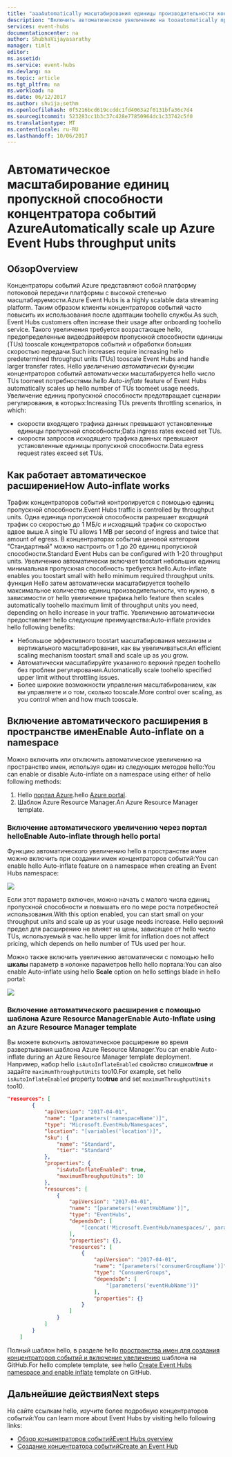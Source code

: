 ```yaml
---
title: "aaaAutomatically масштабирования единицы производительности концентраторов событий Azure | Документы Microsoft"
description: "Включить автоматическое увеличению на tooautomatically пространства имен, масштабирования единицы пропускной способности"
services: event-hubs
documentationcenter: na
author: ShubhaVijayasarathy
manager: timlt
editor: 
ms.assetid: 
ms.service: event-hubs
ms.devlang: na
ms.topic: article
ms.tgt_pltfrm: na
ms.workload: na
ms.date: 06/12/2017
ms.author: shvija;sethm
ms.openlocfilehash: 0f5216bcd619ccddc1fd4063a2f0131bfa36c7d4
ms.sourcegitcommit: 523283cc1b3c37c428e77850964dc1c33742c5f0
ms.translationtype: MT
ms.contentlocale: ru-RU
ms.lasthandoff: 10/06/2017
---
```

# <a name="automatically-scale-up-azure-event-hubs-throughput-units"></a><span data-ttu-id="d27e6-103">Автоматическое масштабирование единиц пропускной способности концентратора событий Azure</span><span class="sxs-lookup"><span data-stu-id="d27e6-103">Automatically scale up Azure Event Hubs throughput units</span></span>

## <a name="overview"></a><span data-ttu-id="d27e6-104">Обзор</span><span class="sxs-lookup"><span data-stu-id="d27e6-104">Overview</span></span>

<span data-ttu-id="d27e6-105">Концентраторы событий Azure представляют собой платформу потоковой передачи платформы с высокой степенью масштабируемости.</span><span class="sxs-lookup"><span data-stu-id="d27e6-105">Azure Event Hubs is a highly scalable data streaming platform.</span></span> <span data-ttu-id="d27e6-106">Таким образом клиенты концентраторов событий часто повысить их использования после адаптации toohello службы.</span><span class="sxs-lookup"><span data-stu-id="d27e6-106">As such, Event Hubs customers often increase their usage after onboarding toohello service.</span></span> <span data-ttu-id="d27e6-107">Такого увеличения требуется возрастающее hello, предопределенные видеодрайвером пропускной способности единицы (TUs) tooscale концентраторов событий и обработки больших скоростью передачи.</span><span class="sxs-lookup"><span data-stu-id="d27e6-107">Such increases require increasing hello predetermined throughput units (TUs) tooscale Event Hubs and handle larger transfer rates.</span></span> <span data-ttu-id="d27e6-108">Hello *увеличению автоматически* функции концентраторов событий автоматически масштабируется hello число TUs toomeet потребностями.</span><span class="sxs-lookup"><span data-stu-id="d27e6-108">hello *Auto-inflate* feature of Event Hubs automatically scales up hello number of TUs toomeet usage needs.</span></span> <span data-ttu-id="d27e6-109">Увеличение единиц пропускной способности предотвращает сценарии регулирования, в которых:</span><span class="sxs-lookup"><span data-stu-id="d27e6-109">Increasing TUs prevents throttling scenarios, in which:</span></span>

* <span data-ttu-id="d27e6-110">скорости входящего трафика данных превышают установленные единицы пропускной способности;</span><span class="sxs-lookup"><span data-stu-id="d27e6-110">Data ingress rates exceed set TUs.</span></span>
* <span data-ttu-id="d27e6-111">скорости запросов исходящего трафика данных превышают установленные единицы пропускной способности.</span><span class="sxs-lookup"><span data-stu-id="d27e6-111">Data egress request rates exceed set TUs.</span></span>

## <a name="how-auto-inflate-works"></a><span data-ttu-id="d27e6-112">Как работает автоматическое расширение</span><span class="sxs-lookup"><span data-stu-id="d27e6-112">How Auto-inflate works</span></span>

<span data-ttu-id="d27e6-113">Трафик концентраторов событий контролируется с помощью единиц пропускной способности.</span><span class="sxs-lookup"><span data-stu-id="d27e6-113">Event Hubs traffic is controlled by throughput units.</span></span> <span data-ttu-id="d27e6-114">Одна единица пропускной способности разрешает входящий трафик со скоростью до 1 МБ/с и исходящий трафик со скоростью вдвое выше.</span><span class="sxs-lookup"><span data-stu-id="d27e6-114">A single TU allows 1 MB per second of ingress and twice that amount of egress.</span></span> <span data-ttu-id="d27e6-115">В концентраторах событий ценовой категории "Стандартный" можно настроить от 1 до 20 единиц пропускной способности.</span><span class="sxs-lookup"><span data-stu-id="d27e6-115">Standard Event Hubs can be configured with 1-20 throughput units.</span></span> <span data-ttu-id="d27e6-116">Увеличению автоматически включает toostart небольших единиц минимальная пропускная способность требуется hello.</span><span class="sxs-lookup"><span data-stu-id="d27e6-116">Auto-inflate enables you toostart small with hello minimum required throughput units.</span></span> <span data-ttu-id="d27e6-117">функция Hello затем автоматически масштабируется toohello максимальное количество единиц производительности, что нужно, в зависимости от hello увеличение трафика.</span><span class="sxs-lookup"><span data-stu-id="d27e6-117">hello feature then scales automatically toohello maximum limit of throughput units you need, depending on hello increase in your traffic.</span></span> <span data-ttu-id="d27e6-118">Увеличению автоматически предоставляет hello следующие преимущества:</span><span class="sxs-lookup"><span data-stu-id="d27e6-118">Auto-inflate provides hello following benefits:</span></span>

- <span data-ttu-id="d27e6-119">Небольшое эффективного toostart масштабирования механизм и вертикального масштабирования, как вы увеличиваться.</span><span class="sxs-lookup"><span data-stu-id="d27e6-119">An efficient scaling mechanism toostart small and scale up as you grow.</span></span>
- <span data-ttu-id="d27e6-120">Автоматически масштабируйте указанного верхний предел toohello без проблем регулирования.</span><span class="sxs-lookup"><span data-stu-id="d27e6-120">Automatically scale toohello specified upper limit without throttling issues.</span></span>
- <span data-ttu-id="d27e6-121">Более широкие возможности управления масштабированием, как вы управляете и о том, сколько tooscale.</span><span class="sxs-lookup"><span data-stu-id="d27e6-121">More control over scaling, as you control when and how much tooscale.</span></span>

## <a name="enable-auto-inflate-on-a-namespace"></a><span data-ttu-id="d27e6-122">Включение автоматического расширения в пространстве имен</span><span class="sxs-lookup"><span data-stu-id="d27e6-122">Enable Auto-inflate on a namespace</span></span>

<span data-ttu-id="d27e6-123">Можно включить или отключить автоматическое увеличению на пространство имен, используя один из следующих методов hello:</span><span class="sxs-lookup"><span data-stu-id="d27e6-123">You can enable or disable Auto-inflate on a namespace using either of hello following methods:</span></span>

1. <span data-ttu-id="d27e6-124">Hello [портал Azure](https://portal.azure.com).</span><span class="sxs-lookup"><span data-stu-id="d27e6-124">hello [Azure portal](https://portal.azure.com).</span></span>
2. <span data-ttu-id="d27e6-125">Шаблон Azure Resource Manager.</span><span class="sxs-lookup"><span data-stu-id="d27e6-125">An Azure Resource Manager template.</span></span>

### <a name="enable-auto-inflate-through-hello-portal"></a><span data-ttu-id="d27e6-126">Включение автоматического увеличению через портал hello</span><span class="sxs-lookup"><span data-stu-id="d27e6-126">Enable Auto-inflate through hello portal</span></span>

<span data-ttu-id="d27e6-127">Функцию автоматического увеличению hello в пространстве имен можно включить при создании имен концентраторов событий:</span><span class="sxs-lookup"><span data-stu-id="d27e6-127">You can enable hello Auto-inflate feature on a namespace when creating an Event Hubs namespace:</span></span>
 
![](./media/event-hubs-auto-inflate/event-hubs-auto-inflate1.png)

<span data-ttu-id="d27e6-128">Если этот параметр включен, можно начать с малого числа единиц пропускной способности и повышать его по мере роста потребностей использования.</span><span class="sxs-lookup"><span data-stu-id="d27e6-128">With this option enabled, you can start small on your throughput units and scale up as your usage needs increase.</span></span> <span data-ttu-id="d27e6-129">Hello верхний предел для расширению не влияет на цены, зависящее от hello число TUs, используемый в час.</span><span class="sxs-lookup"><span data-stu-id="d27e6-129">hello upper limit for inflation does not affect pricing, which depends on hello number of TUs used per hour.</span></span>

<span data-ttu-id="d27e6-130">Можно также включить увеличению автоматически с помощью hello **шкалы** параметр в колонке параметров hello hello портала:</span><span class="sxs-lookup"><span data-stu-id="d27e6-130">You can also enable Auto-inflate using hello **Scale** option on hello settings blade in hello portal:</span></span>
 
![](./media/event-hubs-auto-inflate/event-hubs-auto-inflate2.png)

### <a name="enable-auto-inflate-using-an-azure-resource-manager-template"></a><span data-ttu-id="d27e6-131">Включение автоматического расширения с помощью шаблона Azure Resource Manager</span><span class="sxs-lookup"><span data-stu-id="d27e6-131">Enable Auto-Inflate using an Azure Resource Manager template</span></span>

<span data-ttu-id="d27e6-132">Вы можете включить автоматическое расширение во время развертывания шаблона Azure Resource Manager.</span><span class="sxs-lookup"><span data-stu-id="d27e6-132">You can enable Auto-inflate during an Azure Resource Manager template deployment.</span></span> <span data-ttu-id="d27e6-133">Например, набор hello `isAutoInflateEnabled` свойство слишком**true** и задайте `maximumThroughputUnits` too10.</span><span class="sxs-lookup"><span data-stu-id="d27e6-133">For example, set hello `isAutoInflateEnabled` property too**true** and set `maximumThroughputUnits` too10.</span></span>

```json
"resources": [
        {
            "apiVersion": "2017-04-01",
            "name": "[parameters('namespaceName')]",
            "type": "Microsoft.EventHub/Namespaces",
            "location": "[variables('location')]",
            "sku": {
                "name": "Standard",
                "tier": "Standard"
            },
            "properties": {
                "isAutoInflateEnabled": true,
                "maximumThroughputUnits": 10
            },
            "resources": [
                {
                    "apiVersion": "2017-04-01",
                    "name": "[parameters('eventHubName')]",
                    "type": "EventHubs",
                    "dependsOn": [
                        "[concat('Microsoft.EventHub/namespaces/', parameters('namespaceName'))]"
                    ],
                    "properties": {},
                    "resources": [
                        {
                            "apiVersion": "2017-04-01",
                            "name": "[parameters('consumerGroupName')]",
                            "type": "ConsumerGroups",
                            "dependsOn": [
                                "[parameters('eventHubName')]"
                            ],
                            "properties": {}
                        }
                    ]
                }
            ]
        }
    ]
```

<span data-ttu-id="d27e6-134">Полный шаблон hello, в разделе hello [пространства имен для создания концентраторов событий и включение увеличению](https://github.com/Azure/azure-quickstart-templates/tree/master/201-eventhubs-create-namespace-and-enable-inflate) шаблона на GitHub.</span><span class="sxs-lookup"><span data-stu-id="d27e6-134">For hello complete template, see hello [Create Event Hubs namespace and enable inflate](https://github.com/Azure/azure-quickstart-templates/tree/master/201-eventhubs-create-namespace-and-enable-inflate) template on GitHub.</span></span>

## <a name="next-steps"></a><span data-ttu-id="d27e6-135">Дальнейшие действия</span><span class="sxs-lookup"><span data-stu-id="d27e6-135">Next steps</span></span>

<span data-ttu-id="d27e6-136">На сайте ссылкам hello, изучите более подробную концентраторов событий:</span><span class="sxs-lookup"><span data-stu-id="d27e6-136">You can learn more about Event Hubs by visiting hello following links:</span></span>

* [<span data-ttu-id="d27e6-137">Обзор концентраторов событий</span><span class="sxs-lookup"><span data-stu-id="d27e6-137">Event Hubs overview</span></span>](event-hubs-what-is-event-hubs.md)
* [<span data-ttu-id="d27e6-138">Создание концентратора событий</span><span class="sxs-lookup"><span data-stu-id="d27e6-138">Create an Event Hub</span></span>](event-hubs-create.md)
